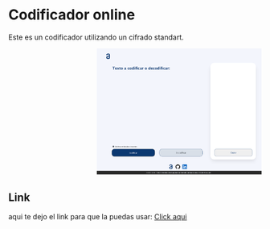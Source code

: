 # Codificador online

Este es un codificador utilizando un cifrado standart.

<div style="text-align: right">
  <img width="65%" alt="Im isaac sandoval" src="screencapture-isaacjsandovalc-github-io-first-challenge-oracle-2022-12-20-08_45_42.png" />
</div>

## Link

aqui te dejo el link para que la puedas usar:
[Click aqui](https://isaacjsandovalc.github.io/first_challenge_oracle/)
